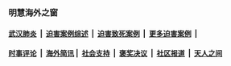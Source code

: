 
### 明慧海外之窗

####  [武汉肺炎](indexes/365.md?t=02280500) &nbsp;|&nbsp;  [迫害案例综述](indexes/328.md?t=02280500) &nbsp;|&nbsp; [迫害致死案例](indexes/277.md?t=02280500)  &nbsp;|&nbsp; [更多迫害案例](indexes/81.md?t=02280500)  &nbsp;|&nbsp; 
####  [时事评论](indexes/19.md?t=02280500) &nbsp;|&nbsp; [海外简讯](indexes/245.md?t=02280500)&nbsp;|&nbsp;  [社会支持](indexes/140.md?t=02280500) &nbsp;|&nbsp; [褒奖决议](indexes/282.md?t=02280500) &nbsp;|&nbsp; [社区报道](indexes/91.md?t=02280500)  &nbsp;|&nbsp; [天人之间](indexes/78.md?t=02280500) 

